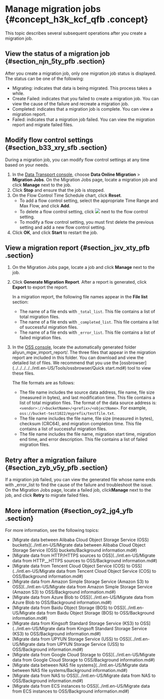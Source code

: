 # Manage migration jobs {#concept_h3k_kcf_qfb .concept}

This topic describes several subsequent operations after you create a migration job.

## View the status of a migration job {#section_njn_5ty_pfb .section}

After you create a migration job, only one migration job status is displayed. The status can be one of the following:

-   Migrating: indicates that data is being migrated. This process takes a while.
-   Create Failed: indicates that you failed to create a migration job. You can view the cause of the failure and recreate a migration job.
-   Completed: indicates that a migration job is complete. You can view a migration report.
-   Failed: indicates that a migration job failed. You can view the migration report and migrate failed files.

## Modify flow control settings {#section_b33_xry_sfb .section}

During a migration job, you can modify flow control settings at any time based on your needs.

1.  In the [Data Transport console](https://mgw.console.aliyun.com/#/job?_k=6w2hbo), choose **Data Online Migration** \> **Migration Jobs**. On the Migration Jobs page, locate a migration job and click **Manage** next to the job.
2.  Click **Stop** and ensure that the job is stopped.
3.  On the Flow Control Time Schedule chart, click **Reset**.
    -   To add a flow control setting, select the appropriate Time Range and Max Flow, and click **Add**.
    -   To delete a flow control setting, click ![](http://static-aliyun-doc.oss-cn-hangzhou.aliyuncs.com/assets/img/40521/155746958330945_en-US.png) next to the flow control setting.
    -   To modify a flow control setting, you must first delete the previous setting and add a new flow control setting.
4.  Click **OK**, and click **Start** to restart the job.

## View a migration report {#section_jxv_xty_pfb .section}

1.  On the Migration Jobs page, locate a job and click **Manage** next to the job.
2.  Click **Generate Migration Report**. After a report is generated, click **Export** to export the report.

    In a migration report, the following file names appear in the **File list** section:

    -   The name of a file ends with `_total_list`. This file contains a list of total migration files.
    -   The name of a file ends with `_completed_list`. This file contains a list of successful migration files.
    -   The name of a file ends with `_error_list`. This file contains a list of failed migration files.
3.  In the [OSS console](https://oss.console.aliyun.com), locate the automatically generated folder aliyun\_mgw\_import\_report/. The three files that appear in the migration report are included in this folder. You can download and view the detailed list of files. We recommend that you use the [ossbrowser](../../../../../intl.en-US/Tools/ossbrowser/Quick start.md#) tool to view these files.

    The file formats are as follows:

    -   The file name includes the source data address, file name, file size \(measured in bytes\), and last modification time. This file contains a list of total migration files. The format of the data source address is: `<vendor>://<bucketName>/<prefix>/<objectName>`. For example, `oss://bucket-test1022/myprefix/testfile.txt`.
    -   The file name includes the file name, file size \(measured in bytes\), checksum \(CRC64\), and migration completion time. This file contains a list of successful migration files.
    -   The file name includes the file name, migration start time, migration end time, and error description. This file contains a list of failed migration files.

## Retry after a migration failure {#section_zyb_v5y_pfb .section}

If a migration job failed, you can view the generated file whose name ends with \_error\_list to find the cause of the failure and troubleshoot the issue. On the Migration Jobs page, locate a failed job, click**Manage** next to the job, and click **Retry** to migrate failed files.

## More information {#section_oy2_jg4_yfb .section}

For more information, see the following topics:

-   [Migrate data between Alibaba Cloud Object Storage Service \(OSS\) buckets](../intl.en-US/Migrate data between Alibaba Cloud Object Storage Service (OSS) buckets/Background information.md#)
-   [Migrate data from HTTP/HTTPS sources to OSS](../intl.en-US/Migrate data from HTTP__HTTPS sources to OSS/Background information.md#)
-   [Migrate data from Tencent Cloud Object Service \(COS\) to OSS](../intl.en-US/Migrate data from Tencent Cloud Object Service (COS) to OSS/Background information.md#)
-   [Migrate data from Amazon Simple Storage Service \(Amazon S3\) to OSS](../intl.en-US/Migrate data from Amazon Simple Storage Service (Amazon S3) to OSS/Background information.md#)
-   [Migrate data from Azure Blob to OSS](../intl.en-US/Migrate data from Azure Blob to OSS/Background information.md#)
-   [Migrate data from Baidu Object Storage \(BOS\) to OSS](../intl.en-US/Migrate data from Baidu Object Storage (BOS) to OSS/Background information.md#)
-   [Migrate data from Kingsoft Standard Storage Service \(KS3\) to OSS](../intl.en-US/Migrate data from Kingsoft Standard Storage Service (KS3) to OSS/Background information.md#)
-   [Migrate data from UPYUN Storage Service \(USS\) to OSS](../intl.en-US/Migrate data from UPYUN Storage Service (USS) to OSS/Background information.md#)
-   [Migrate data from Google Cloud Storage to OSS](../intl.en-US/Migrate data from Google Cloud Storage to OSS/Background information.md#)
-   [Migrate data between NAS file systems](../intl.en-US/Migrate data between NAS file systems/Background information.md#)
-   [Migrate data from NAS to OSS](../intl.en-US/Migrate data from NAS to OSS/Background information.md#)
-   [Migrate data from ECS instances to OSS](../intl.en-US/Migrate data from ECS instances to OSS/Background information.md#)


